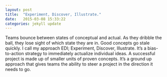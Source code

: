 ```yaml
---
layout: post
title:  "Experiment, Discover, Illustrate."
date:   2015-03-08 15:33:22
categories: jekyll update
---
```

Teams bounce between states of conceptual and actual. As they dribble
the ball, they lose sight of which state they are in. Good concepts go
stale quickly. I call my approach EDI; Experiment, Discover, Illustrate.
It’s a bias-to-action strategy to immediately actualize individual ideas.
A successful project is made up of smaller units of proven concepts.
It’s a ground up approach that gives teams the ability to steer a project
in the direction it needs to go.
